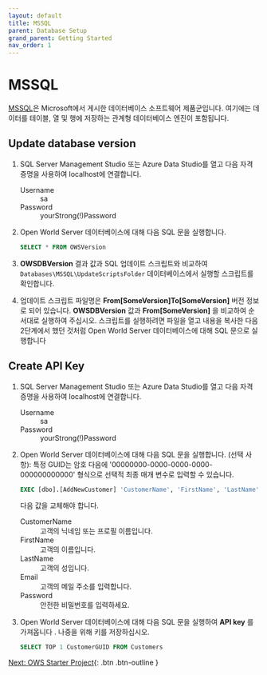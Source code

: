 ```yaml
---
layout: default
title: MSSQL
parent: Database Setup
grand_parent: Getting Started
nav_order: 1
---
```


# MSSQL

[MSSQL](https://www.microsoft.com/de-de/sql-server/sql-server-2019)은 Microsoft에서 게시한 데이터베이스 소프트웨어 제품군입니다. 여기에는 데이터를 테이블, 열 및 행에 저장하는 관계형 데이터베이스 엔진이 포함됩니다.

## Update database version

1. SQL Server Management Studio 또는 Azure Data Studio를 열고 다음 자격 증명을 사용하여 localhost에 연결합니다.

    <dl>
        <dt>Username</dt>
        <dd>sa</dd>
        <dt>Password</dt>
        <dd>yourStrong(!)Password</dd>
    </dl>

2. Open World Server 데이터베이스에 대해 다음 SQL 문을 실행합니다.
   
   ```sql
   SELECT * FROM OWSVersion
   ```

3. **OWSDBVersion** 결과 값과 SQL 업데이트 스크립트와 비교하여 `Databases\MSSQL\UpdateScriptsFolder` 데이터베이스에서 실행할 스크립트를 확인합니다.
   
4. 업데이트 스크립트 파일명은 **From[SomeVersion]To[SomeVersion]** 버전 정보로 되어 있습니다. **OWSDBVersion** 값과 **From[SomeVersion]** 을 비교하여 순서대로 실행하여 주십시오. 스크립트를 실행하려면 파일을 열고 내용을 복사한 다음 2단계에서 했던 것처럼 Open World Server 데이터베이스에 대해 SQL 문으로 실행합니다

## Create API Key

1. SQL Server Management Studio 또는 Azure Data Studio를 열고 다음 자격 증명을 사용하여 localhost에 연결합니다.

    <dl>
        <dt>Username</dt>
        <dd>sa</dd>
        <dt>Password</dt>
        <dd>yourStrong(!)Password</dd>
    </dl>

2. Open World Server 데이터베이스에 대해 다음 SQL 문을 실행합니다. 
   (선택 사항): 특정 GUID는 암호 다음에 '00000000-0000-0000-0000-000000000000' 형식으로 선택적 최종 매개 변수로 입력할 수 있습니다.

   ```sql
   EXEC [dbo].[AddNewCustomer] 'CustomerName', 'FirstName', 'LastName', 'Email', 'Password'
   ```
   
   다음 값을 교체해야 합니다.

    <dl>
        <dt>CustomerName</dt>
        <dd>고객의 닉네임 또는 프로필 이름입니다.</dd>
        <dt>FirstName</dt>
        <dd>고객의 이름입니다.</dd>
        <dt>LastName</dt>
        <dd>고객의 성입니다.</dd>
        <dt>Email</dt>
        <dd>고객의 메일 주소를 입력합니다.</dd>
        <dt>Password</dt>
        <dd>안전한 비밀번호를 입력하세요.</dd>
    </dl>
    
3. Open World Server 데이터베이스에 대해 다음 SQL 문을 실행하여 **API key** 를 가져옵니다 . 나중을 위해 키를 저장하십시오.
   
   ```sql
   SELECT TOP 1 CustomerGUID FROM Customers
   ```

[Next: OWS Starter Project](starter-project){: .btn .btn-outline }
